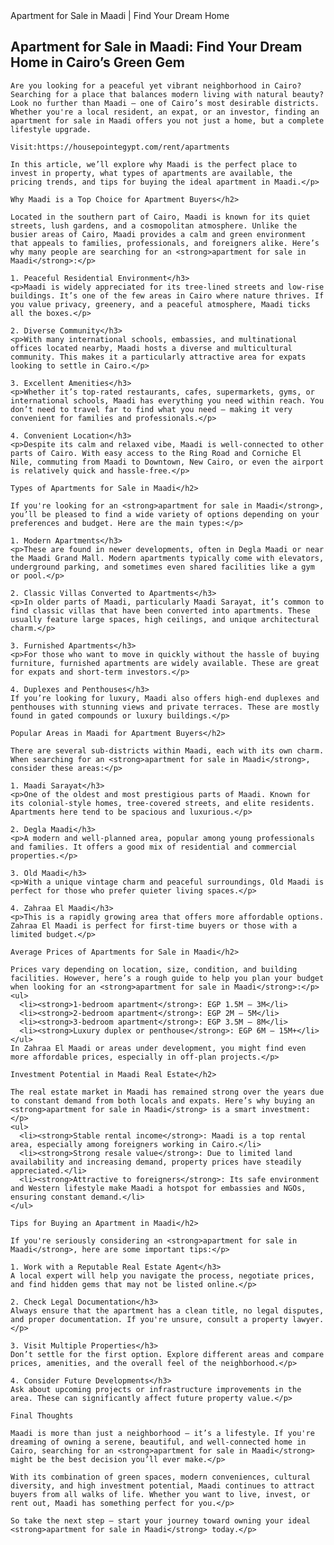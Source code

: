 
<html lang="en">
<head>
  <meta charset="UTF-8">
  <meta name="viewport" content="width=device-width, initial-scale=1">
  <meta name="description" content="Looking for an apartment for sale in Maadi? Discover why Maadi is one of Cairo’s top residential areas and find the perfect home or investment opportunity.">
  <meta name="keywords" content="Apartment for sale in Maadi, buy apartment Maadi, Maadi real estate, Maadi apartments, Maadi Cairo property">
  <meta name="author" content="Your Name">
  Apartment for Sale in Maadi | Find Your Dream Home
</head>
<body>
  <article>
    <h1>Apartment for Sale in Maadi: Find Your Dream Home in Cairo’s Green Gem</h1>

    Are you looking for a peaceful yet vibrant neighborhood in Cairo? Searching for a place that balances modern living with natural beauty? Look no further than Maadi — one of Cairo’s most desirable districts. Whether you're a local resident, an expat, or an investor, finding an apartment for sale in Maadi offers you not just a home, but a complete lifestyle upgrade.

    Visit:https://housepointegypt.com/rent/apartments

    In this article, we’ll explore why Maadi is the perfect place to invest in property, what types of apartments are available, the pricing trends, and tips for buying the ideal apartment in Maadi.</p>

    Why Maadi is a Top Choice for Apartment Buyers</h2>

    Located in the southern part of Cairo, Maadi is known for its quiet streets, lush gardens, and a cosmopolitan atmosphere. Unlike the busier areas of Cairo, Maadi provides a calm and green environment that appeals to families, professionals, and foreigners alike. Here’s why many people are searching for an <strong>apartment for sale in Maadi</strong>:</p>

    1. Peaceful Residential Environment</h3>
    <p>Maadi is widely appreciated for its tree-lined streets and low-rise buildings. It’s one of the few areas in Cairo where nature thrives. If you value privacy, greenery, and a peaceful atmosphere, Maadi ticks all the boxes.</p>

    2. Diverse Community</h3>
    <p>With many international schools, embassies, and multinational offices located nearby, Maadi hosts a diverse and multicultural community. This makes it a particularly attractive area for expats looking to settle in Cairo.</p>

    3. Excellent Amenities</h3>
    <p>Whether it’s top-rated restaurants, cafes, supermarkets, gyms, or international schools, Maadi has everything you need within reach. You don’t need to travel far to find what you need — making it very convenient for families and professionals.</p>

    4. Convenient Location</h3>
    <p>Despite its calm and relaxed vibe, Maadi is well-connected to other parts of Cairo. With easy access to the Ring Road and Corniche El Nile, commuting from Maadi to Downtown, New Cairo, or even the airport is relatively quick and hassle-free.</p>

    Types of Apartments for Sale in Maadi</h2>

    If you're looking for an <strong>apartment for sale in Maadi</strong>, you’ll be pleased to find a wide variety of options depending on your preferences and budget. Here are the main types:</p>

    1. Modern Apartments</h3>
    <p>These are found in newer developments, often in Degla Maadi or near the Maadi Grand Mall. Modern apartments typically come with elevators, underground parking, and sometimes even shared facilities like a gym or pool.</p>

    2. Classic Villas Converted to Apartments</h3>
    <p>In older parts of Maadi, particularly Maadi Sarayat, it’s common to find classic villas that have been converted into apartments. These usually feature large spaces, high ceilings, and unique architectural charm.</p>

    3. Furnished Apartments</h3>
    <p>For those who want to move in quickly without the hassle of buying furniture, furnished apartments are widely available. These are great for expats and short-term investors.</p>

    4. Duplexes and Penthouses</h3>
    If you’re looking for luxury, Maadi also offers high-end duplexes and penthouses with stunning views and private terraces. These are mostly found in gated compounds or luxury buildings.</p>

    Popular Areas in Maadi for Apartment Buyers</h2>

    There are several sub-districts within Maadi, each with its own charm. When searching for an <strong>apartment for sale in Maadi</strong>, consider these areas:</p>

    1. Maadi Sarayat</h3>
    <p>One of the oldest and most prestigious parts of Maadi. Known for its colonial-style homes, tree-covered streets, and elite residents. Apartments here tend to be spacious and luxurious.</p>

    2. Degla Maadi</h3>
    <p>A modern and well-planned area, popular among young professionals and families. It offers a good mix of residential and commercial properties.</p>

    3. Old Maadi</h3>
    <p>With a unique vintage charm and peaceful surroundings, Old Maadi is perfect for those who prefer quieter living spaces.</p>

    4. Zahraa El Maadi</h3>
    <p>This is a rapidly growing area that offers more affordable options. Zahraa El Maadi is perfect for first-time buyers or those with a limited budget.</p>

    Average Prices of Apartments for Sale in Maadi</h2>

    Prices vary depending on location, size, condition, and building facilities. However, here’s a rough guide to help you plan your budget when looking for an <strong>apartment for sale in Maadi</strong>:</p>
    <ul>
      <li><strong>1-bedroom apartment</strong>: EGP 1.5M – 3M</li>
      <li><strong>2-bedroom apartment</strong>: EGP 2M – 5M</li>
      <li><strong>3-bedroom apartment</strong>: EGP 3.5M – 8M</li>
      <li><strong>Luxury duplex or penthouse</strong>: EGP 6M – 15M+</li>
    </ul>
    In Zahraa El Maadi or areas under development, you might find even more affordable prices, especially in off-plan projects.</p>

    Investment Potential in Maadi Real Estate</h2>

    The real estate market in Maadi has remained strong over the years due to constant demand from both locals and expats. Here’s why buying an <strong>apartment for sale in Maadi</strong> is a smart investment:</p>
    <ul>
      <li><strong>Stable rental income</strong>: Maadi is a top rental area, especially among foreigners working in Cairo.</li>
      <li><strong>Strong resale value</strong>: Due to limited land availability and increasing demand, property prices have steadily appreciated.</li>
      <li><strong>Attractive to foreigners</strong>: Its safe environment and Western lifestyle make Maadi a hotspot for embassies and NGOs, ensuring constant demand.</li>
    </ul>

    Tips for Buying an Apartment in Maadi</h2>

    If you're seriously considering an <strong>apartment for sale in Maadi</strong>, here are some important tips:</p>

    1. Work with a Reputable Real Estate Agent</h3>
    A local expert will help you navigate the process, negotiate prices, and find hidden gems that may not be listed online.</p>

    2. Check Legal Documentation</h3>
    Always ensure that the apartment has a clean title, no legal disputes, and proper documentation. If you're unsure, consult a property lawyer.</p>

    3. Visit Multiple Properties</h3>
    Don’t settle for the first option. Explore different areas and compare prices, amenities, and the overall feel of the neighborhood.</p>

    4. Consider Future Developments</h3>
    Ask about upcoming projects or infrastructure improvements in the area. These can significantly affect future property value.</p>

    Final Thoughts

    Maadi is more than just a neighborhood — it’s a lifestyle. If you're dreaming of owning a serene, beautiful, and well-connected home in Cairo, searching for an <strong>apartment for sale in Maadi</strong> might be the best decision you’ll ever make.</p>

    With its combination of green spaces, modern conveniences, cultural diversity, and high investment potential, Maadi continues to attract buyers from all walks of life. Whether you want to live, invest, or rent out, Maadi has something perfect for you.</p>

    So take the next step — start your journey toward owning your ideal <strong>apartment for sale in Maadi</strong> today.</p>
  </article>
</body>
</html>
